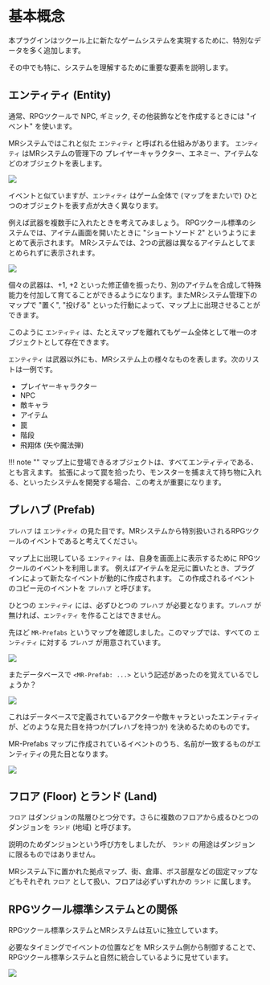 基本概念
==========

本プラグインはツクール上に新たなゲームシステムを実現するために、特別なデータを多く追加します。

その中でも特に、システムを理解するために重要な要素を説明します。

エンティティ (Entity)
----------

通常、RPGツクールで NPC, ギミック, その他装飾などを作成するときには "イベント" を使います。

MRシステムではこれと似た `エンティティ` と呼ばれる仕組みがあります。
`エンティティ` はMRシステムの管理下の プレイヤーキャラクター、エネミー、アイテムなどのオブジェクトを表します。

![](img/basic-1.png)

イベントと似ていますが、`エンティティ` はゲーム全体で (マップをまたいで) ひとつのオブジェクトを表す点が大きく異なります。

例えば武器を複数手に入れたときを考えてみましょう。
RPGツクール標準のシステムでは、アイテム画面を開いたときに "ショートソード 2" というようにまとめて表示されます。
MRシステムでは、2つの武器は異なるアイテムとしてまとめられずに表示されます。

![](img/basic-2.png)

個々の武器は、+1, +2 といった修正値を振ったり、別のアイテムを合成して特殊能力を付加して育てることができるようになります。またMRシステム管理下のマップで "置く", "投げる" といった行動によって、マップ上に出現させることができます。

このように `エンティティ` は、たとえマップを離れてもゲーム全体として唯一のオブジェクトとして存在できます。

`エンティティ` は武器以外にも、MRシステム上の様々なものを表します。次のリストは一例です。

- プレイヤーキャラクター
- NPC
- 敵キャラ
- アイテム
- 罠
- 階段
- 飛翔体 (矢や魔法弾)

!!! note ""
    マップ上に登場できるオブジェクトは、すべてエンティティである、とも言えます。
    拡張によって罠を拾ったり、モンスターを捕まえて持ち物に入れる、といったシステムを開発する場合、この考えが重要になります。

プレハブ (Prefab)
----------

`プレハブ` は `エンティティ` の見た目です。MRシステムから特別扱いされるRPGツクールのイベントであると考えてください。

マップ上に出現している `エンティティ` は、自身を画面上に表示するために RPGツクールのイベントを利用します。
例えばアイテムを足元に置いたとき、プラグインによって新たなイベントが動的に作成されます。
この作成されるイベントのコピー元のイベントを `プレハブ` と呼びます。

ひとつの `エンティティ` には、必ずひとつの `プレハブ` が必要となります。`プレハブ` が無ければ、`エンティティ` を作ることはできません。

先ほど `MR-Prefabs` というマップを確認しました。このマップでは、すべての `エンティティ` に対する `プレハブ` が用意されています。

![](img/basic-3.png)

またデータベースで `<MR-Prefab: ...>` という記述があったのを覚えているでしょうか？

![](img/basic-4.png)

これはデータベースで定義されているアクターや敵キャラといったエンティティが、どのような見た目を持つか(プレハブを持つか) を決めるためのものです。

MR-Prefabs マップに作成されているイベントのうち、名前が一致するものがエンティティの見た目となります。

![](img/basic-5.png)

フロア (Floor) とランド (Land)
----------

`フロア` はダンジョンの階層ひとつ分です。さらに複数のフロアから成るひとつのダンジョンを `ランド` (地域) と呼びます。

説明のためダンジョンという呼び方をしましたが、 `ランド` の用途はダンジョンに限るものではありません。

MRシステム下に置かれた拠点マップ、街、倉庫、ボス部屋などの固定マップなどもそれぞれ `フロア` として扱い、フロアは必ずいずれかの `ランド` に属します。

RPGツクール標準システムとの関係
----------

RPGツクール標準システムとMRシステムは互いに独立しています。

必要なタイミングでイベントの位置などを MRシステム側から制御することで、RPGツクール標準システムと自然に統合しているように見せています。

![](img/basic-6.png)




